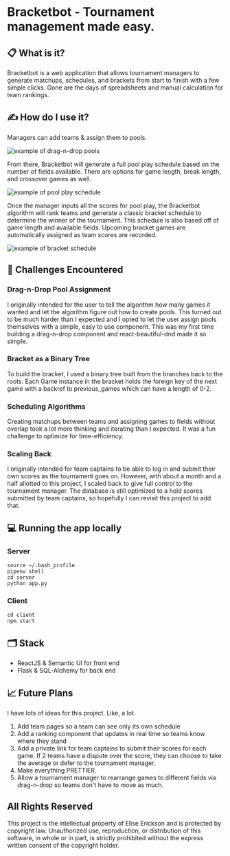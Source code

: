 # Bracketbot - Tournament management made easy.

## 📋 What is it?

Bracketbot is a web application that allows tournament managers to generate matchups, schedules, and brackets from start to finish with a few simple clicks.  Gone are the days of spreadsheets and manual calculation for team rankings.

## ✍️ How do I use it?
Managers can add teams & assign them to pools.  

![example of drag-n-drop pools](https://i.imgur.com/gpOL9wZ.png)

From there, Bracketbot will generate a full pool play schedule based on the number of fields available.  There are options for game length, break length, and crossover games as well.

![example of pool play schedule](https://i.imgur.com/d1HtJlm.png)

Once the manager inputs all the scores for pool play, the Bracketbot algorithm will rank teams and generate a classic bracket schedule to determine the winner of the tournament.  This schedule is also based off of game length and available fields.  Upcoming bracket games are automatically assigned as team scores are recorded.

![example of bracket schedule](https://i.imgur.com/wF762Bq.png)


## 🚀 Challenges Encountered

### Drag-n-Drop Pool Assignment
I originally intended for the user to tell the algorithm how many games it wanted and let the algorithm figure out how to create pools.  This turned out to be much harder than I expected and I opted to let the user assign pools themselves with a simple, easy to use component. This was my first time building a drag-n-drop component and react-beautiful-dnd made it so simple.

### Bracket as a Binary Tree
To build the bracket, I used a binary tree built from the branches back to the roots.  Each Game instance in the bracket holds the foreign key of the next game with a backref to previous_games which can have a length of 0-2.

### Scheduling Algorithms
Creating matchups between teams and assigning games to fields without overlap took a lot more thinking and iterating than I expected. It was a fun challenge to optimize for time-efficiency.

### Scaling Back
I originally intended for team captains to be able to log in and submit their own scores as the tournament goes on.  However, with about a month and a half allotted to this project, I scaled back to give full control to the tournament manager.  The database is still optimized to a hold scores submitted by team captains, so hopefully I can revisit this project to add that.

## 💻 Running the app locally

### Server
```console
source ~/.bash_profile
pipenv shell
cd server
python app.py
```

### Client
```console
cd client
npm start
```

## 🗂️ Stack
- ReactJS & Semantic UI for front end
- Flask & SQL-Alchemy for back end


## 📈 Future Plans
I have lots of ideas for this project.  Like, a lot.
1. Add team pages so a team can see only its own schedule
2. Add a ranking component that updates in real time so teams know where they stand
3. Add a private link for team captains to submit their scores for each game.  If 2 teams have a dispute over the score, they can choose to take the average or defer to the tournament manager.
4. Make everything PRETTIER.
5. Allow a tournament manager to rearrange games to different fields via drag-n-drop so teams don't have to move as much.

## All Rights Reserved

This project is the intellectual property of Elise Erickson and is protected by copyright law. 
Unauthorized use, reproduction, or distribution of this software, in whole or in part, 
is strictly prohibited without the express written consent of the copyright holder.

